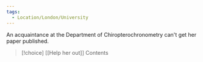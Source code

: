 ```yaml
---
tags:
  - Location/London/University
---
```

An acquaintance at the Department of Chiropterochronometry can't get her paper published.


> [!choice] [[Help her out]]
> Contents
